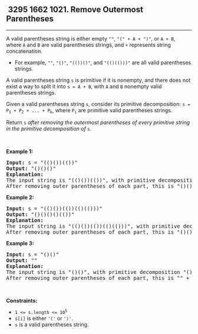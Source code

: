 <h2> 3295 1662
1021. Remove Outermost Parentheses</h2><hr><div><p>A valid parentheses string is either empty <code>""</code>, <code>"(" + A + ")"</code>, or <code>A + B</code>, where <code>A</code> and <code>B</code> are valid parentheses strings, and <code>+</code> represents string concatenation.</p>

<ul>
	<li>For example, <code>""</code>, <code>"()"</code>, <code>"(())()"</code>, and <code>"(()(()))"</code> are all valid parentheses strings.</li>
</ul>

<p>A valid parentheses string <code>s</code> is primitive if it is nonempty, and there does not exist a way to split it into <code>s = A + B</code>, with <code>A</code> and <code>B</code> nonempty valid parentheses strings.</p>

<p>Given a valid parentheses string <code>s</code>, consider its primitive decomposition: <code>s = P<sub>1</sub> + P<sub>2</sub> + ... + P<sub>k</sub></code>, where <code>P<sub>i</sub></code> are primitive valid parentheses strings.</p>

<p>Return <code>s</code> <em>after removing the outermost parentheses of every primitive string in the primitive decomposition of </em><code>s</code>.</p>

<p>&nbsp;</p>
<p><strong class="example">Example 1:</strong></p>

<pre><strong>Input:</strong> s = "(()())(())"
<strong>Output:</strong> "()()()"
<strong>Explanation:</strong> 
The input string is "(()())(())", with primitive decomposition "(()())" + "(())".
After removing outer parentheses of each part, this is "()()" + "()" = "()()()".
</pre>

<p><strong class="example">Example 2:</strong></p>

<pre><strong>Input:</strong> s = "(()())(())(()(()))"
<strong>Output:</strong> "()()()()(())"
<strong>Explanation:</strong> 
The input string is "(()())(())(()(()))", with primitive decomposition "(()())" + "(())" + "(()(()))".
After removing outer parentheses of each part, this is "()()" + "()" + "()(())" = "()()()()(())".
</pre>

<p><strong class="example">Example 3:</strong></p>

<pre><strong>Input:</strong> s = "()()"
<strong>Output:</strong> ""
<strong>Explanation:</strong> 
The input string is "()()", with primitive decomposition "()" + "()".
After removing outer parentheses of each part, this is "" + "" = "".
</pre>

<p>&nbsp;</p>
<p><strong>Constraints:</strong></p>

<ul>
	<li><code>1 &lt;= s.length &lt;= 10<sup>5</sup></code></li>
	<li><code>s[i]</code> is either <code>'('</code> or <code>')'</code>.</li>
	<li><code>s</code> is a valid parentheses string.</li>
</ul>
</div>